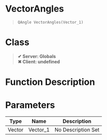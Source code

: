# VectorAngles
> `QAngle VectorAngles(Vector_1)`
# Class
> __✔ Server: Globals__  
> __✖ Client: undefined__  
# Function Description

# Parameters
Type|Name|Description
--|--|--
Vector|Vector_1|No Description Set